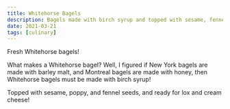 ```yaml
---
title: Whitehorse Bagels
description: Bagels made with birch syrup and topped with sesame, fennel, and poppy seeds.
date: 2021-03-21
tags: [culinary]
---
```

Fresh Whitehorse bagels!

What makes a Whitehorse bagel? Well, I figured if New York bagels are made with barley malt, and Montreal bagels are made with honey, then Whitehorse bagels must be made with birch syrup!

Topped with sesame, poppy, and fennel seeds, and ready for lox and cream cheese!